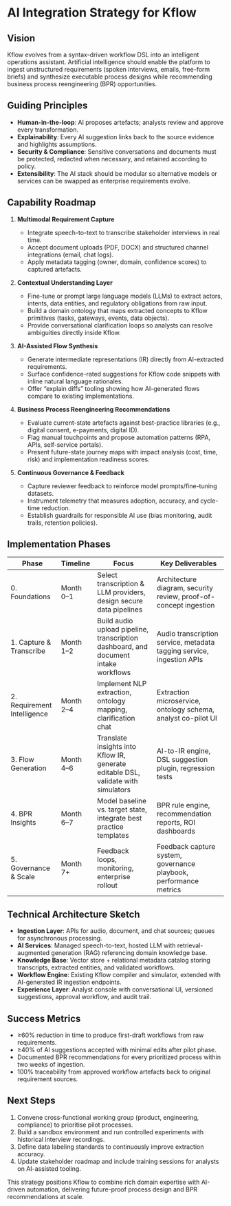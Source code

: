 # AI Integration Strategy for Kflow

## Vision
Kflow evolves from a syntax-driven workflow DSL into an intelligent operations assistant. Artificial intelligence should enable the platform to ingest unstructured requirements (spoken interviews, emails, free-form briefs) and synthesize executable process designs while recommending business process reengineering (BPR) opportunities.

## Guiding Principles
- **Human-in-the-loop**: AI proposes artefacts; analysts review and approve every transformation.
- **Explainability**: Every AI suggestion links back to the source evidence and highlights assumptions.
- **Security & Compliance**: Sensitive conversations and documents must be protected, redacted when necessary, and retained according to policy.
- **Extensibility**: The AI stack should be modular so alternative models or services can be swapped as enterprise requirements evolve.

## Capability Roadmap
1. **Multimodal Requirement Capture**
   - Integrate speech-to-text to transcribe stakeholder interviews in real time.
   - Accept document uploads (PDF, DOCX) and structured channel integrations (email, chat logs).
   - Apply metadata tagging (owner, domain, confidence scores) to captured artefacts.

2. **Contextual Understanding Layer**
   - Fine-tune or prompt large language models (LLMs) to extract actors, intents, data entities, and regulatory obligations from raw input.
   - Build a domain ontology that maps extracted concepts to Kflow primitives (tasks, gateways, events, data objects).
   - Provide conversational clarification loops so analysts can resolve ambiguities directly inside Kflow.

3. **AI-Assisted Flow Synthesis**
   - Generate intermediate representations (IR) directly from AI-extracted requirements.
   - Surface confidence-rated suggestions for Kflow code snippets with inline natural language rationales.
   - Offer “explain diffs” tooling showing how AI-generated flows compare to existing implementations.

4. **Business Process Reengineering Recommendations**
   - Evaluate current-state artefacts against best-practice libraries (e.g., digital consent, e-payments, digital ID).
   - Flag manual touchpoints and propose automation patterns (RPA, APIs, self-service portals).
   - Present future-state journey maps with impact analysis (cost, time, risk) and implementation readiness scores.

5. **Continuous Governance & Feedback**
   - Capture reviewer feedback to reinforce model prompts/fine-tuning datasets.
   - Instrument telemetry that measures adoption, accuracy, and cycle-time reduction.
   - Establish guardrails for responsible AI use (bias monitoring, audit trails, retention policies).

## Implementation Phases
| Phase | Timeline | Focus | Key Deliverables |
|-------|----------|-------|------------------|
| 0. Foundations | Month 0–1 | Select transcription & LLM providers, design secure data pipelines | Architecture diagram, security review, proof-of-concept ingestion | 
| 1. Capture & Transcribe | Month 1–2 | Build audio upload pipeline, transcription dashboard, and document intake workflows | Audio transcription service, metadata tagging service, ingestion APIs |
| 2. Requirement Intelligence | Month 2–4 | Implement NLP extraction, ontology mapping, clarification chat | Extraction microservice, ontology schema, analyst co-pilot UI |
| 3. Flow Generation | Month 4–6 | Translate insights into Kflow IR, generate editable DSL, validate with simulators | AI-to-IR engine, DSL suggestion plugin, regression tests |
| 4. BPR Insights | Month 6–7 | Model baseline vs. target state, integrate best practice templates | BPR rule engine, recommendation reports, ROI dashboards |
| 5. Governance & Scale | Month 7+ | Feedback loops, monitoring, enterprise rollout | Feedback capture system, governance playbook, performance metrics |

## Technical Architecture Sketch
- **Ingestion Layer**: APIs for audio, document, and chat sources; queues for asynchronous processing.
- **AI Services**: Managed speech-to-text, hosted LLM with retrieval-augmented generation (RAG) referencing domain knowledge base.
- **Knowledge Base**: Vector store + relational metadata catalog storing transcripts, extracted entities, and validated workflows.
- **Workflow Engine**: Existing Kflow compiler and simulator, extended with AI-generated IR ingestion endpoints.
- **Experience Layer**: Analyst console with conversational UI, versioned suggestions, approval workflow, and audit trail.

## Success Metrics
- ≥60% reduction in time to produce first-draft workflows from raw requirements.
- ≥40% of AI suggestions accepted with minimal edits after pilot phase.
- Documented BPR recommendations for every prioritized process within two weeks of ingestion.
- 100% traceability from approved workflow artefacts back to original requirement sources.

## Next Steps
1. Convene cross-functional working group (product, engineering, compliance) to prioritise pilot processes.
2. Build a sandbox environment and run controlled experiments with historical interview recordings.
3. Define data labeling standards to continuously improve extraction accuracy.
4. Update stakeholder roadmap and include training sessions for analysts on AI-assisted tooling.

This strategy positions Kflow to combine rich domain expertise with AI-driven automation, delivering future-proof process design and BPR recommendations at scale.
